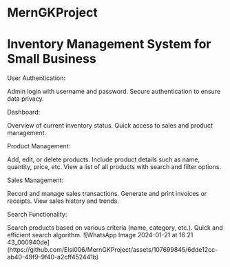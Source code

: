 # MernGKProject

<h1>Inventory Management System for Small Business</h1>
<p>User Authentication:</p>
Admin login with username and password.
Secure authentication to ensure data privacy.
<p>Dashboard:</p>
Overview of current inventory status.
Quick access to sales and product management.
<p>Product Management:</p>
Add, edit, or delete products.
Include product details such as name, quantity, price, etc.
View a list of all products with search and filter options.
<p>Sales Management:</p>
Record and manage sales transactions.
Generate and print invoices or receipts.
View sales history and trends.
<p>Search Functionality:</p>
Search products based on various criteria (name, category, etc.).
Quick and efficient search algorithm.
![WhatsApp Image 2024-01-21 at 16 21 43_000940de](https://github.com/Elsi006/MernGKProject/assets/107699845/6dde12cc-ab40-49f9-9f40-a2cff452441b)
